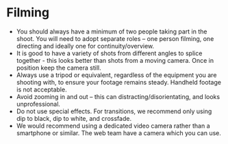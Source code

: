 # Filming

* You should always have a minimum of two people taking part in the shoot. You will need to adopt separate roles – one person filming, one directing and ideally one for continuity/overview.
* It is good to have a variety of shots from different angles to splice together - this looks better than shots from a moving camera. Once in position keep the camera still.
* Always use a tripod or equivalent, regardless of the equipment you are shooting with, to ensure your footage remains steady. Handheld footage is not acceptable.
* Avoid zooming in and out – this can distracting/disorientating, and looks unprofessional.
* Do not use special effects. For transitions, we recommend only using dip to black, dip to white, and crossfade.
* We would recommend using a dedicated video camera rather than a smartphone or similar. The web team have a camera which you can use.
